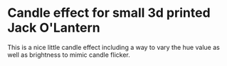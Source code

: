 # Candle effect for small 3d printed Jack O'Lantern

This is a nice little candle effect including a way to vary the hue value as well as brightness to mimic candle flicker.
